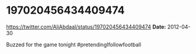 # 197020456434409474
https://twitter.com/AliAbdaal/status/197020456434409474
**Date:** 2012-04-30

Buzzed for the game tonight #pretendingIfollowfootball
